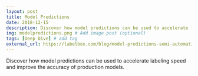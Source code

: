 ```yaml
---
layout: post
title: Model Predictions
date: 2018-12-15
description: Discover how model predictions can be used to accelerate labeling speed and improve the accuracy of production models. # Add post description (optional)
img: modelpredictions.png # Add image post (optional)
tags: [Deep Dive] # add tag
external_url: https://labelbox.com/blog/model-predictions-semi-automatic-labeling-and-quality-assurance-in-production/
---
```


Discover how model predictions can be used to accelerate labeling speed and improve the accuracy of production models.
